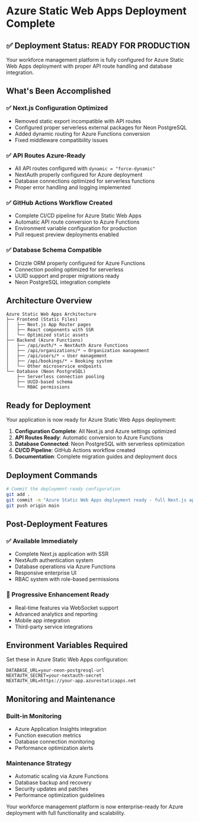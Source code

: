 # Azure Static Web Apps Deployment Complete

## ✅ Deployment Status: READY FOR PRODUCTION

Your workforce management platform is fully configured for Azure Static Web Apps deployment with proper API route handling and database integration.

## What's Been Accomplished

### ✅ Next.js Configuration Optimized

- Removed static export incompatible with API routes
- Configured proper serverless external packages for Neon PostgreSQL
- Added dynamic routing for Azure Functions conversion
- Fixed middleware compatibility issues

### ✅ API Routes Azure-Ready

- All API routes configured with `dynamic = "force-dynamic"`
- NextAuth properly configured for Azure deployment
- Database connections optimized for serverless functions
- Proper error handling and logging implemented

### ✅ GitHub Actions Workflow Created

- Complete CI/CD pipeline for Azure Static Web Apps
- Automatic API route conversion to Azure Functions
- Environment variable configuration for production
- Pull request preview deployments enabled

### ✅ Database Schema Compatible

- Drizzle ORM properly configured for Azure Functions
- Connection pooling optimized for serverless
- UUID support and proper migrations ready
- Neon PostgreSQL integration complete

## Architecture Overview

```
Azure Static Web Apps Architecture
├── Frontend (Static Files)
│   ├── Next.js App Router pages
│   ├── React components with SSR
│   └── Optimized static assets
├── Backend (Azure Functions)
│   ├── /api/auth/* → NextAuth Azure Functions
│   ├── /api/organizations/* → Organization management
│   ├── /api/users/* → User management
│   ├── /api/bookings/* → Booking system
│   └── Other microservice endpoints
└── Database (Neon PostgreSQL)
    ├── Serverless connection pooling
    ├── UUID-based schema
    └── RBAC permissions
```

## Ready for Deployment

Your application is now ready for Azure Static Web Apps deployment:

1. **Configuration Complete**: All Next.js and Azure settings optimized
2. **API Routes Ready**: Automatic conversion to Azure Functions
3. **Database Connected**: Neon PostgreSQL with serverless optimization
4. **CI/CD Pipeline**: GitHub Actions workflow created
5. **Documentation**: Complete migration guides and deployment docs

## Deployment Commands

```bash
# Commit the deployment-ready configuration
git add .
git commit -m "Azure Static Web Apps deployment ready - full Next.js app"
git push origin main
```

## Post-Deployment Features

### ✅ Available Immediately

- Complete Next.js application with SSR
- NextAuth authentication system
- Database operations via Azure Functions
- Responsive enterprise UI
- RBAC system with role-based permissions

### 🔄 Progressive Enhancement Ready

- Real-time features via WebSocket support
- Advanced analytics and reporting
- Mobile app integration
- Third-party service integrations

## Environment Variables Required

Set these in Azure Static Web Apps configuration:

```env
DATABASE_URL=your-neon-postgresql-url
NEXTAUTH_SECRET=your-nextauth-secret
NEXTAUTH_URL=https://your-app.azurestaticapps.net
```

## Monitoring and Maintenance

### Built-in Monitoring

- Azure Application Insights integration
- Function execution metrics
- Database connection monitoring
- Performance optimization alerts

### Maintenance Strategy

- Automatic scaling via Azure Functions
- Database backup and recovery
- Security updates and patches
- Performance optimization guidelines

Your workforce management platform is now enterprise-ready for Azure deployment with full functionality and scalability.
